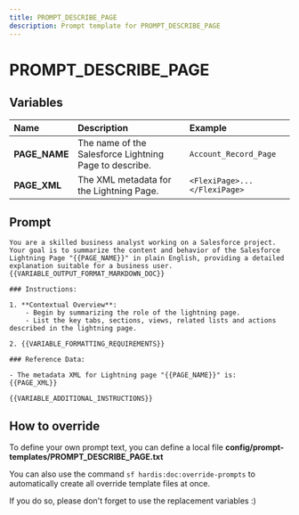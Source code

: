 ```yaml
---
title: PROMPT_DESCRIBE_PAGE
description: Prompt template for PROMPT_DESCRIBE_PAGE
---
```


# PROMPT_DESCRIBE_PAGE

## Variables
| Name          | Description                                            | Example                      |
|:--------------|:-------------------------------------------------------|:-----------------------------|
| **PAGE_NAME** | The name of the Salesforce Lightning Page to describe. | `Account_Record_Page`        |
| **PAGE_XML**  | The XML metadata for the Lightning Page.               | `<FlexiPage>...</FlexiPage>` |

## Prompt

```
You are a skilled business analyst working on a Salesforce project. Your goal is to summarize the content and behavior of the Salesforce Lightning Page "{{PAGE_NAME}}" in plain English, providing a detailed explanation suitable for a business user.  {{VARIABLE_OUTPUT_FORMAT_MARKDOWN_DOC}}

### Instructions:

1. **Contextual Overview**:
    - Begin by summarizing the role of the lightning page.
    - List the key tabs, sections, views, related lists and actions described in the lightning page.

2. {{VARIABLE_FORMATTING_REQUIREMENTS}}

### Reference Data:

- The metadata XML for Lightning page "{{PAGE_NAME}}" is:
{{PAGE_XML}}

{{VARIABLE_ADDITIONAL_INSTRUCTIONS}}

```

## How to override

To define your own prompt text, you can define a local file **config/prompt-templates/PROMPT_DESCRIBE_PAGE.txt**

You can also use the command `sf hardis:doc:override-prompts` to automatically create all override template files at once.

If you do so, please don't forget to use the replacement variables :)
